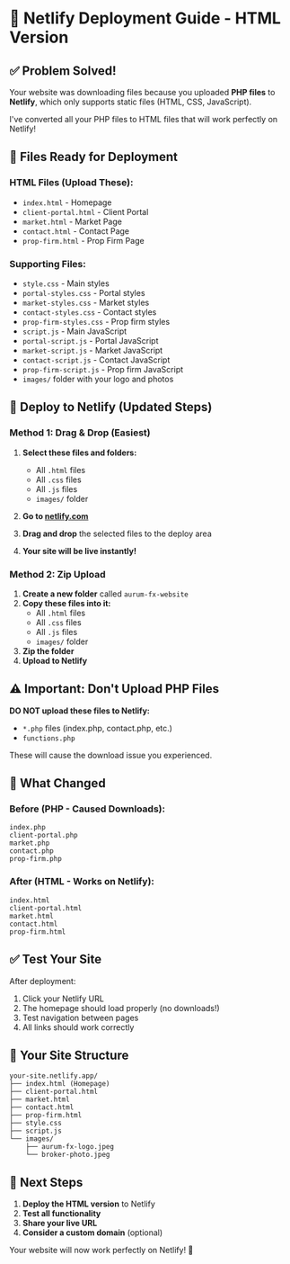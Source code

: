 # 🚀 Netlify Deployment Guide - HTML Version

## ✅ Problem Solved!

Your website was downloading files because you uploaded **PHP files** to **Netlify**, which only supports static files (HTML, CSS, JavaScript). 

I've converted all your PHP files to HTML files that will work perfectly on Netlify!

## 📁 Files Ready for Deployment

### HTML Files (Upload These):
- `index.html` - Homepage
- `client-portal.html` - Client Portal
- `market.html` - Market Page  
- `contact.html` - Contact Page
- `prop-firm.html` - Prop Firm Page

### Supporting Files:
- `style.css` - Main styles
- `portal-styles.css` - Portal styles
- `market-styles.css` - Market styles
- `contact-styles.css` - Contact styles
- `prop-firm-styles.css` - Prop firm styles
- `script.js` - Main JavaScript
- `portal-script.js` - Portal JavaScript
- `market-script.js` - Market JavaScript
- `contact-script.js` - Contact JavaScript
- `prop-firm-script.js` - Prop firm JavaScript
- `images/` folder with your logo and photos

## 🚀 Deploy to Netlify (Updated Steps)

### Method 1: Drag & Drop (Easiest)
1. **Select these files and folders:**
   - All `.html` files
   - All `.css` files  
   - All `.js` files
   - `images/` folder
   
2. **Go to [netlify.com](https://netlify.com)**
3. **Drag and drop** the selected files to the deploy area
4. **Your site will be live instantly!**

### Method 2: Zip Upload
1. **Create a new folder** called `aurum-fx-website`
2. **Copy these files into it:**
   - All `.html` files
   - All `.css` files
   - All `.js` files
   - `images/` folder
3. **Zip the folder**
4. **Upload to Netlify**

## ⚠️ Important: Don't Upload PHP Files

**DO NOT upload these files to Netlify:**
- `*.php` files (index.php, contact.php, etc.)
- `functions.php`

These will cause the download issue you experienced.

## 🎯 What Changed

### Before (PHP - Caused Downloads):
```
index.php
client-portal.php
market.php
contact.php
prop-firm.php
```

### After (HTML - Works on Netlify):
```
index.html
client-portal.html
market.html
contact.html
prop-firm.html
```

## ✅ Test Your Site

After deployment:
1. Click your Netlify URL
2. The homepage should load properly (no downloads!)
3. Test navigation between pages
4. All links should work correctly

## 🔗 Your Site Structure

```
your-site.netlify.app/
├── index.html (Homepage)
├── client-portal.html
├── market.html
├── contact.html
├── prop-firm.html
├── style.css
├── script.js
└── images/
    ├── aurum-fx-logo.jpeg
    └── broker-photo.jpeg
```

## 🎉 Next Steps

1. **Deploy the HTML version** to Netlify
2. **Test all functionality**
3. **Share your live URL**
4. **Consider a custom domain** (optional)

Your website will now work perfectly on Netlify! 🚀 